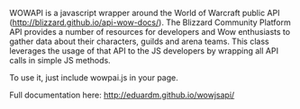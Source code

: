 

WOWAPI is a javascript wrapper around the World of Warcraft public API (http://blizzard.github.io/api-wow-docs/).
The Blizzard Community Platform API provides a number of resources for developers and Wow enthusiasts to gather data about their characters, guilds and arena teams.
This class leverages the usage of that API to the JS developers by wrapping all API calls in simple JS methods.

To use it, just include wowpai.js in your page.

Full documentation here: http://eduardm.github.io/wowjsapi/
